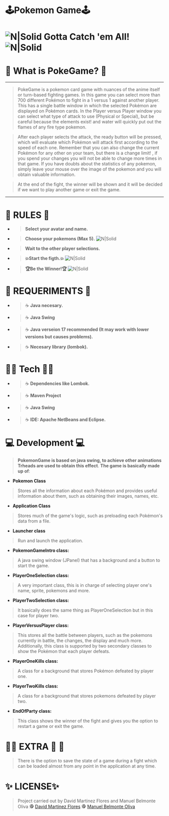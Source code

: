 # 🕹**️Pokemon Game**🕹️

# ![N|Solid](https://i.imgur.com/QhKlmsK.png) **Gotta Catch 'em All!** ![N|Solid](https://i.imgur.com/QhKlmsK.png)


# 💖  **What is PokeGame?** 💖
-------------------------
>PokeGame is a pokemon card game with nuances of the anime itself or turn-based fighting games.
In this game you can select more than 700 different Pokémon to fight in a 1 versus 1 against another player. 
This has a single battle window in which the selected Pokémon are displayed on Pokémon cards. In the Player versus Player window you can select what type of attack to use (Physical or Special), but be careful because the elements exist! and water will quickly put out the flames of any fire type pokemon.

>After each player selects the attack, the ready button will be pressed, which will evaluate which Pokémon will attack first according to the speed of each one.
Remember that you can also change the current Pokémon for any other on your team, but there is a change limit! , if you spend your changes you will not be able to change more times in that game.
If you have doubts about the statistics of any pokemon, simply leave your mouse over the image of the pokemon and you will obtain valuable information.

>At the end of the fight, the winner will be shown and it will be decided if we want to play another game or exit the game.
--------------------------------------
# 🚓  **RULES** 🚓
- >**Select your avatar and name.**
- >**Choose your pokemons (Max 5).**
![N|Solid](https://i.gyazo.com/6c57889916d815caac360a275ca50a9e.png)
- >**Wait to the other player selections.**
- >**💥Start the figth.💥**
![N|Solid](https://i.gyazo.com/d22c258b2536cb207a05119d4b4a2292.png)
- >**🏆Be the Winner!🏆**
![N|Solid](https://i.gyazo.com/d5d373a71d3601d2774a9760b2642faa.png)

# 💾 **REQUERIMENTS** 💾
- >☕ **Java necesary.**
- >☕ **Java Swing**
- >☕ **Java verseion 17 recommended (It may work with lower versions but causes problems).**
- >☕ **Necesary library (lombok).**

#  👨‍💻 **Tech** 👨‍💻
- > ☕ **Dependencies like Lombok.**
- > ☕ **Maven Project**
- > ☕ **Java Swing**
- > ☕ **IDE: Apache NetBeans and Eclipse.**

# 💻 **Development** 💻
>**PokemonGame is based on java swing, to achieve other animations Trheads are used to obtain this effect**.
>**The game is basically made up of**:
- **Pokemon Class**
 >Stores all the information about each Pokémon and provides useful information about them, such as obtaining their images, names, etc.
- **Application Class**
>Stores much of the game's logic, such as preloading each Pokémon's data from a file.
- **Launcher class**
>Run and launch the application.
- **PokemonGameIntro class:**
>A java swing window (JPanel) that has a background and a button to start the game.
- **PlayerOneSelection class:**
>A very important class, this is in charge of selecting player one's name, sprite, pokemons and more.
- **PlayerTwoSelection class:**
>It basically does the same thing as PlayerOneSelection but in this case for player two.
- **PlayerVersusPlayer class:**
>This stores all the battle between players, such as the pokemons currently in battle, the changes, the display and much more. Additionally, this class is supported by two secondary classes to show the Pokémon that each player defeats.
- **PlayerOneKills class:**
>A class for a background that stores Pokémon defeated by player one.
- **PlayerTwoKills class:**
>A class for a background that stores pokemons defeated by player two.
- **EndOfParty class:**
>This class shows the winner of the fight and gives you the option to restart a game or exit the game.

# 🎁🎃 **EXTRA** 🎃 🎁
>There is the option to save the state of a game during a fight which can be loaded almost from any point in the application at any time.

# ✨ **LICENSE**✨    
>Project carried out by David Martinez Flores and Manuel Belmonte Oliva
🕵 [️David Martinez Flores](https://github.com/DavidMartinezFlores)
🕵️ [Manuel Belmonte Oliva](https://github.com/zanux02)

